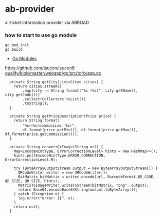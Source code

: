 # ab-provider
airticket information provider via ABROAD


### how to start to use go module
```
go mod init
go build
```
* [Go Modules](https://qiita.com/propella/items/e49bccc88f3cc2407745)

https://github.com/isucon/isucon8-qualify/blob/master/webapp/go/src/torb/app.go


```
  private String getCity(List<City> cities) {
    return cities.stream()
        .map(city -> String.format("%s (%s)", city.getName(), city.getCode()))
        .collect(Collectors.toList())
        .toString();
  }

  private String getPriceDescription(Price price) {
    return String.format(
        "%s〜%s(commission: %s)",
        df.format(price.getMin()), df.format(price.getMax()), df.format(price.getCommission()));
  }

  private String convertQrImage(String url) {
    Map<EncodeHintType, ErrorCorrectionLevel> hints = new HashMap<>();
    hints.put(EncodeHintType.ERROR_CORRECTION, ErrorCorrectionLevel.M);

    try (ByteArrayOutputStream output = new ByteArrayOutputStream()) {
      QRCodeWriter writer = new QRCodeWriter();
      BitMatrix bitMatrix = writer.encode(url, BarcodeFormat.QR_CODE, QR_SIZE, QR_SIZE, hints);
      MatrixToImageWriter.writeToStream(bitMatrix, "png", output);
      return Base64.encodeBase64String(output.toByteArray());
    } catch (Exception e) {
      log.error("error: {}", e);
    }
    return null;
  }
  ```